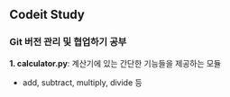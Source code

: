 ﻿## Codeit Study
### Git 버전 관리 및 협업하기 공부
**1. calculator.py**: 계산기에 있는 간단한 기능들을 제공하는 모듈
- add, subtract, multiply, divide 등
